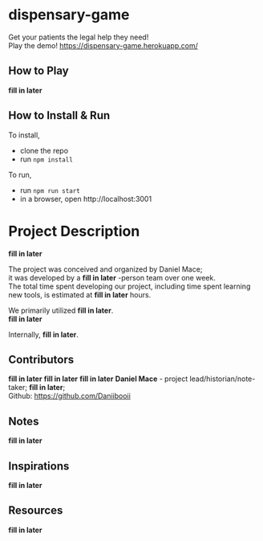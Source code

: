 # dispensary-game
Get your patients the legal help they need!<br> 
Play the demo! https://dispensary-game.herokuapp.com/<br>

## How to Play
__fill in later__

## How to Install & Run
To install,
- clone the repo
- run `npm install`

To run,
- run `npm run start`
- in a browser, open http://localhost:3001

# Project Description
__fill in later__

The project was conceived and organized by Daniel Mace;<br>
it was developed by a __fill in later__ -person team over one week.<br>
The total time spent developing our project, including time spent learning new tools, is estimated at __fill in later__ hours.<br>

We primarily utilized __fill in later__.<br>
__fill in later__

Internally, __fill in later__.<br>


## Contributors
__fill in later__
__fill in later__
__fill in later__
__Daniel Mace__ - project lead/historian/note-taker; __fill in later__;<br>
  Github: https://github.com/Daniibooii<br>

## Notes
__fill in later__

## Inspirations
__fill in later__

## Resources
__fill in later__

